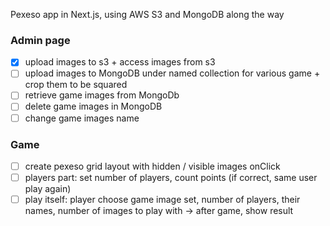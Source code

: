 Pexeso app in Next.js, using AWS S3 and MongoDB along the way

### Admin page

- [x] upload images to s3 + access images from s3
- [ ] upload images to MongoDB under named collection for various game + crop them to be squared
- [ ] retrieve game images from MongoDb
- [ ] delete game images in MongoDB
- [ ] change game images name

### Game

- [ ] create pexeso grid layout with hidden / visible images onClick
- [ ] players part: set number of players, count points (if correct, same user play again)
- [ ] play itself: player choose game image set, number of players, their names, number of images to play with -> after game, show result
